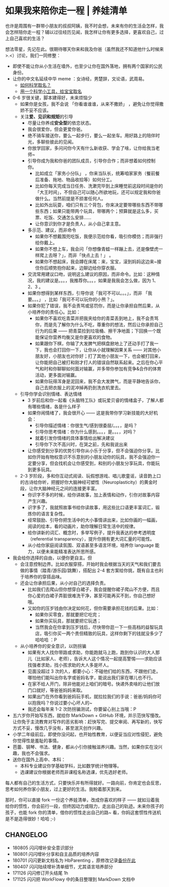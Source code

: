 # 如果我来陪你走一程 | 养娃清单


也许是周围有一群带小朋友的叔叔阿姨，我不时会想，未来有你的生活会怎样，我会怎样陪你走一程？辅以过往经历见闻，我怎样让你有更多选择，更喜欢自己，过上自己喜欢的生活？

想法零星，先记在此。很期待哪天你来和我及你爸（虽然我还不知道他什么时候来 >.<）讨论，我们一同修整：




- 即使不能让你从小生活在墙外，也至少让你在国外落地，拥有两个国家的公民身份。
- 让你的中文名延续中华 meme ：女诗经，男楚辞，文论语，武周易。
  - [如何科学取名？](http://note.openmindclub.com/science/YZP-name.html)
  - [用一个科学小工具，给宝宝取名](http://mp.weixin.qq.com/s/z3kX4CHjpFJy6fqFnCpQGg)
- 0-6 岁很关键，脚本建得好，未来烦恼少
	- 如果你是女孩，我不会说 「你看谁谁谁，从来不撒娇」 ，避免让你觉得撒娇不妥不应该。
	- 关注**爱、见识和规矩**的引导
		- 尽量让你养成**安全型**的依恋状态。
    	- 我会很爱你，但会更爱你爸。
    	- 绝不骑车接送你，要么一起步行，要么一起坐车。用好路上的陪伴时光，多聊些彼此的见闻。
		- 你放学回家，多问问你今天有什么新收获、学会了啥，让你给我当老师~
    	- 引导你成为我和你爸的团队成员，引导你合作；而非想着如何控制你。
    		- 比如成立「家务小分队」 ，你来当队长，统筹咱家家务（餐前餐后准备、拖地、物品收拾等）如何分工。
    		- 比如你每天完成当日任务、洗漱完毕到上床睡觉前这段时间是你的「大王时间」，不但自己可以随心所欲地玩，还可以规定我和你爸做什么。当然前提是不损害任何人。
    		- 比如外出玩耍，咱们只有三个背包，你来决定要带哪些东西不带哪些东西；如果只能带两个玩具，带哪两个；预算就是这么多，买票、吃饭、交通怎么安排……
    		- 让你意识到你才是负责人，从小自己拿主意。
		- 多示范、建议，而非命令
    		- 如果你不想戴围兜吃饭，我便示范给你看，吸引你模仿；而非强行给你戴上。
    		- 如果你不想上车，我会问「你想像青蛙一样蹦上去，还是像壁虎一样爬上去呀？」，而非「快点上去！」 。
    		- 如果你不想起床，我会蹲在床尾：来，宝宝，滚到妈妈这边来~接住你后顺势抱你起来，边聊边给你穿衣服。
		- 交流常用建议口吻，说明这么建议的原因，而非命令。比如：这种情况，我的建议是。。。，我推荐你。。。，如果是我我会怎么做，因为 1、2、3 。
		- 如果你想得到某样东西，引导你说「我可不可以。。。」，而非 「我要。。。」 ，比如「我可不可以玩你的小熊？」。
    	- 如果你犯了错误，我不会责骂或惩罚你，而是让你承担自然后果，从小培养你的责任心。比如：
    		- 如果你不喜欢吃青菜并把我夹给你的青菜丢到地上，我不会责骂你，而是先了解你为什么不吃，尊重你的想法，然后让你承担自己行为的后果 —— 把青菜捡到垃圾桶、擦干净地面；下回换一个既能保证你营养均衡又是你更喜欢的食物。
    		- 如果跟你下棋，你输了大发脾气把棋盘掀地上了还动手打了我一下，我也会打回你一下，让你从小就理解因果关系 —— 对其他小朋友好，小朋友也对你好；打了其他小朋友一下，也会被打回来，让你能把自己被打和刚才打人的错误自然联系起来。之后在你心平气和时和你聊聊如何面对输赢，并多带你参加有竞争&合作的体育活动，更多面对输赢。
    		- 如果你玩得浑身是泥回来，我不会大发脾气，而是平静地告诉你，自己去把衣服上的泥冲掉再扔到洗衣机里去。
	- 引导你学会识别情绪、表达情绪
		- 3 岁前后和你一起看《头脑特工队》或玩爱贝睿的情绪盒子，了解人都有哪些情绪，各是什么样子
		- 如果你闹情绪了，我会很开心 —— 这是我带你学习新技能的大好机会：
			- 引导你描述情绪：你很生气/感到很委屈/。。。，是吗？
			- 引导你思考情绪：你为什么感到。。。，是。。。，对吗？
			- 就着引发你情绪的具体事情给出解决建议
			- 引导你下次不高兴时，在哭之前，先和我说出来
		- 让你感受到分享的优势引导你从小乐于分享，但不会强迫你分享。比如你开始有物权意识不乐意别的小朋友动你的玩具，我不会强迫你一定要分享，但会找机会让你感受到，和别的小朋友分享玩具，你能玩到更多玩具。
	- 2-3 岁阶段，多和你互动式阅读、玩假想游戏、唱儿歌童谣，读音韵上口的古诗给你听，把握好你大脑神经可塑性（Neuroplasticity）的黄金时段，让你大脑神经元之间的连接更丰富。
		- 你识字不多的时候，给你讲故事，加上表情和动作，引你对故事内容产生兴趣。
		- 识字多了，我就照故事书给你读故事，用这些比口语更丰富词汇，锻炼你的语言复杂性。
		- 经常鼓励、引导你把生活中的大小事情讲出来，比如你画的一幅画，阅读的绘本，看的动画片，助你理解日常生活中的规律。
		- 给你讲新的词汇、概念时，多举写例子，提升我表达的参考透明度（referential transparency），提升你拥有更大词汇量的可能性。
		- 从小给你家庭阅读氛围、双语甚至多语言环境，培养你 language 能力，以便未来能精准表达所思所感。
- 我会给你选择的自由，以便你更自主。但
    - 会注意控制边界。比如衣服穿搭，开始时我会根据当天的天气和我们要去做的事情（踏青/游乐园/跳舞），搭配出 2-4 套方案给你挑，既有自主也利于培养你的穿搭品味。
    - 还会让你承担后果，从小对自己的选择负责。
        - 比如我们去爬山但你想穿白裙子，我会提醒你裙子爬山不方便，而且你心爱的白裙子弄脏很难洗干净，甚至可能再买不到，你自己想好哦。
        - 又如你的压岁钱由你决定如何花，但你需要承担花钱的后果。比如：
            - 如果你买零食，那就要把它吃完；
            - 如果你买玩具，那就要把它玩透；
            - 当然我会在你拿到压岁钱后，尽快带你逛一下一些高档的益智玩具店，吸引你买一两个贵但精致的玩具，这样你剩下的钱就没多少了哈哈哈 ：P
    - 从小培养你的安全意识，以防拐骗
        - 如果有大人找你带路或求助，你能跑就马上跑，跑到你认识的大人那儿（比如家人、老师），告诉大人这个情况一起提高警惕——求助应该找强者求助，找小孩求助的大人多是坏人。
        - 见面没超过 3 次的人，都要小心：不碰他们给的东西，不跟他们走。哪怕他们能叫出你名字或爸妈名字，能说出我们家在哪儿也不行。
        - 在家不给人开门，除非他能对上咱们的暗号。快递外卖啥的让他们放门口就好，等爸爸妈妈来取。
        - 如果出门在外你看到爸妈玩手机，就拉拉我们的手说：爸爸/妈妈你可以抱我吗？你说过要小心坏人的~
        - 我还会每年来 1-2 次防拐骗测试，你要留心别上当哦：P 
- 五六岁你开始写东西，就给你 MarkDown + GitHub 环境，并示范快写慢改。让你免于主流教育对写作的恶劣影响：赶快写完、提交审阅、再写新的，快写方式不妥，慢改几乎没有，甚至泯灭创作兴趣。
- 小学二年级前后，即使你没问起，也开始性教育，以便妥当应对性侵犯，避免你觉得性是羞耻的事情。
- 芭蕾、钢琴、书法、健身，都从小引你接触滋养兴趣。当然，如果你实在没兴趣，我也不会强求。
- 送你在国外上高中、本科：
	- 本科专业建议你学基础学科，比如数学统计物理等。
	- 选课建议你根据老师而非课程名称选课，优先选好老师。


每人都有自己的生活方式，只要快乐并有所得就好。一路向前，你肯定也会反思，思考如何养你家小朋友，过上更好的生活。我盼着那天到来。

那时，你可以直接 fork 一份这个养娃清单，改成你喜欢的样子 —— 就如沿着我给你的惯性，你会前行一段，但终因动力或阻力，走出自己的轨迹。未来你孩子的孩子，也能 fork 你的清单，借你的惯性走出自己的路~ 看，你妈这套惯性传送机是不是造得很妙！哈哈 ;-)


## CHANGELOG 

- 180805 闪闪增补安全意识部分
- 180801 闪闪增补分享和自主品质的培养内容
- 180701 闪闪更新文档名为 HbParenting ，原修改记录[备份在此](https://github.com/ishanshan/ForFamily/commits/master/HbBreeding.md)
- 180407 闪闪陆续增补清单细节，尤其语言培养部分
- 171126 闪闪修订开头结尾 1h
- 171125 闪闪把 WorkFlowy 中的条目整理到 MarkDown 文档中

